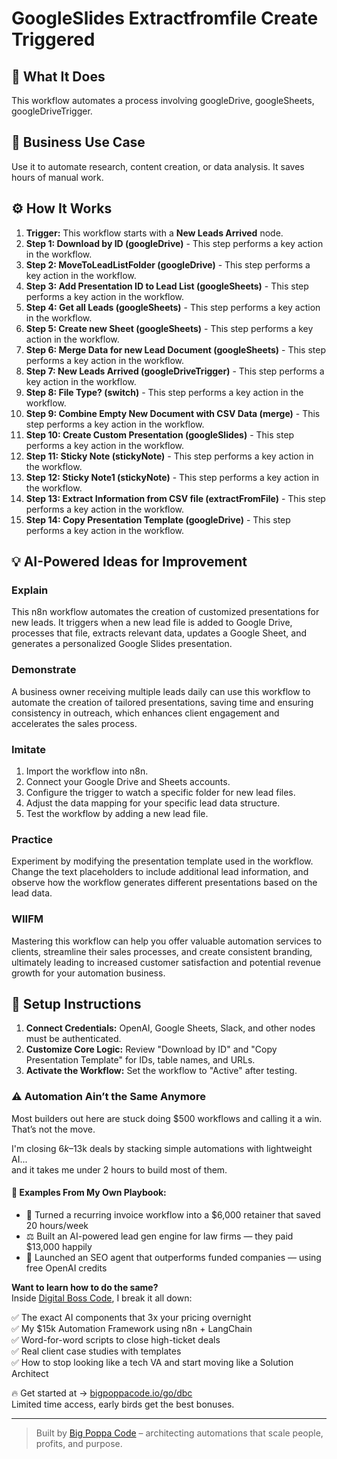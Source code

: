 # GoogleSlides Extractfromfile Create Triggered

## 🚀 What It Does
This workflow automates a process involving googleDrive, googleSheets, googleDriveTrigger.

## 💼 Business Use Case
Use it to automate research, content creation, or data analysis. It saves hours of manual work.

## ⚙️ How It Works
1.  **Trigger:** This workflow starts with a **New Leads Arrived** node.
2. **Step 1: Download by ID (googleDrive)** - This step performs a key action in the workflow.
3. **Step 2: MoveToLeadListFolder (googleDrive)** - This step performs a key action in the workflow.
4. **Step 3: Add Presentation ID to Lead List (googleSheets)** - This step performs a key action in the workflow.
5. **Step 4: Get all Leads (googleSheets)** - This step performs a key action in the workflow.
6. **Step 5: Create new Sheet (googleSheets)** - This step performs a key action in the workflow.
7. **Step 6: Merge Data for new Lead Document (googleSheets)** - This step performs a key action in the workflow.
8. **Step 7: New Leads Arrived (googleDriveTrigger)** - This step performs a key action in the workflow.
9. **Step 8: File Type? (switch)** - This step performs a key action in the workflow.
10. **Step 9: Combine Empty New Document with CSV Data (merge)** - This step performs a key action in the workflow.
11. **Step 10: Create Custom Presentation (googleSlides)** - This step performs a key action in the workflow.
12. **Step 11: Sticky Note (stickyNote)** - This step performs a key action in the workflow.
13. **Step 12: Sticky Note1 (stickyNote)** - This step performs a key action in the workflow.
14. **Step 13: Extract Information from CSV file (extractFromFile)** - This step performs a key action in the workflow.
15. **Step 14: Copy Presentation Template (googleDrive)** - This step performs a key action in the workflow.

## 💡 AI-Powered Ideas for Improvement
### Explain
This n8n workflow automates the creation of customized presentations for new leads. It triggers when a new lead file is added to Google Drive, processes that file, extracts relevant data, updates a Google Sheet, and generates a personalized Google Slides presentation.

### Demonstrate
A business owner receiving multiple leads daily can use this workflow to automate the creation of tailored presentations, saving time and ensuring consistency in outreach, which enhances client engagement and accelerates the sales process.

### Imitate
1. Import the workflow into n8n.
2. Connect your Google Drive and Sheets accounts.
3. Configure the trigger to watch a specific folder for new lead files.
4. Adjust the data mapping for your specific lead data structure.
5. Test the workflow by adding a new lead file.

### Practice
Experiment by modifying the presentation template used in the workflow. Change the text placeholders to include additional lead information, and observe how the workflow generates different presentations based on the lead data.

### WIIFM
Mastering this workflow can help you offer valuable automation services to clients, streamline their sales processes, and create consistent branding, ultimately leading to increased customer satisfaction and potential revenue growth for your automation business.

## 🔧 Setup Instructions
1. **Connect Credentials:** OpenAI, Google Sheets, Slack, and other nodes must be authenticated.
2. **Customize Core Logic:** Review "Download by ID" and "Copy Presentation Template" for IDs, table names, and URLs.
3. **Activate the Workflow:** Set the workflow to "Active" after testing.

### ⚠️ Automation Ain’t the Same Anymore

Most builders out here are stuck doing $500 workflows and calling it a win.  
That’s not the move.  

I'm closing $6k–$13k deals by stacking simple automations with lightweight AI...  
and it takes me under 2 hours to build most of them.

#### 🧠 Examples From My Own Playbook:
- 🔁 Turned a recurring invoice workflow into a $6,000 retainer that saved 20 hours/week  
- ⚖️ Built an AI-powered lead gen engine for law firms — they paid $13,000 happily  
- 🚀 Launched an SEO agent that outperforms funded companies — using free OpenAI credits  

**Want to learn how to do the same?**  
Inside [Digital Boss Code](https://bigpoppacode.io/go/dbc), I break it all down:

✅ The exact AI components that 3x your pricing overnight  
✅ My $15k Automation Framework using n8n + LangChain  
✅ Word-for-word scripts to close high-ticket deals  
✅ Real client case studies with templates  
✅ How to stop looking like a tech VA and start moving like a Solution Architect  

🔥 Get started at → [bigpoppacode.io/go/dbc](https://bigpoppacode.io/go/dbc)  
Limited time access, early birds get the best bonuses.

---
> Built by [Big Poppa Code](https://bigpoppacode.io) – architecting automations that scale people, profits, and purpose.
